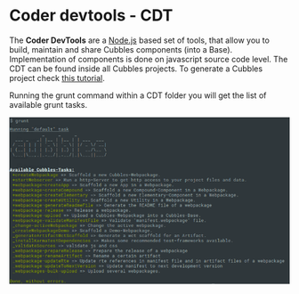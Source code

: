 # Coder devtools - CDT

The **Coder DevTools** are a [Node.js](https://nodejs.org/) based set of tools, that allow you to build, maintain and share Cubbles components \(into a Base\). Implementation of components is done on javascript source code level. The CDT can be found inside all Cubbles projects. To generate a Cubbles project check [this tutorial](../first-steps/generate-a-project.md).

Running the grunt command within a CDT folder you will get the list of available grunt tasks.

![CDT Default Grunt Task](../.gitbook/assets/cdt_grunt_default.png)